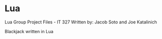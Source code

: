 # Lua
Lua Group Project Files - IT 327
Written by: Jacob Soto and Joe Katalinich

Blackjack written in Lua
